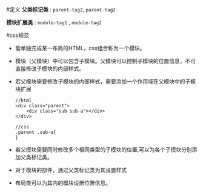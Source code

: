 #定义
**父类标记类** : `parent-tag2`, `parent-tag2`

**模块扩展类** : `module-tag1` , `module-tag2`

#css规范
*	能单独完成某一布局的HTML，css组合称为一个模块。
*	模块（父模块）中可以包含子模块。父模块可以控制子模块的位置信息，不可直接修改子模块的内部样式。
*	若父模块需要修改子模块的内部样式，需要添加一个作用域在父模块中的子模块扩展  
	
	
		//html
		<div class="parent">
			<div class="sub sub-a"></div>
		</div>

		//css
		.parent .sub-a{
		}

*	若父模块需要同时修改多个相同类型的子模块的位置,可以为各个子模块分别添加父类标记类。
*	对于模块的部件，通过父类标记类为其设置样式
*	布局类可以为其内的模块设置位置信息。
	